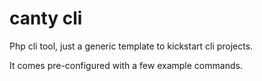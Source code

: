 # canty cli
Php cli tool, just a generic template to kickstart cli projects.

It comes pre-configured with a few example commands.

